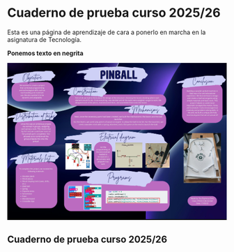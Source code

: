 # Cuaderno de prueba curso 2025/26
Esta es una página de aprendizaje de cara a ponerlo en marcha en la asignatura de Tecnología.

**Ponemos texto en negrita**

![Panel de Pinball](CopiaPinball.jpg)

## Cuaderno de prueba curso 2025/26
